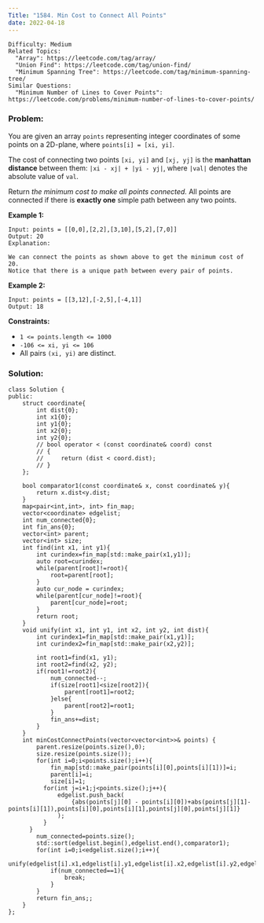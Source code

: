 ```yaml
---
Title: "1584. Min Cost to Connect All Points"
date: 2022-04-18
---
```


```
Difficulty: Medium
Related Topics:
  "Array": https://leetcode.com/tag/array/
  "Union Find": https://leetcode.com/tag/union-find/
  "Minimum Spanning Tree": https://leetcode.com/tag/minimum-spanning-tree/
Similar Questions:
  "Minimum Number of Lines to Cover Points": https://leetcode.com/problems/minimum-number-of-lines-to-cover-points/
```

### Problem:

You are given an array `points` representing integer coordinates of some points on a 2D-plane, where `points[i] = [xi, yi]`.

The cost of connecting two points `[xi, yi]` and `[xj, yj]` is the **manhattan distance** between them: `|xi - xj| + |yi - yj|`, where `|val|` denotes the absolute value of `val`.

Return *the minimum cost to make all points connected.* All points are connected if there is **exactly one** simple path between any two points.

**Example 1:**

```
Input: points = [[0,0],[2,2],[3,10],[5,2],[7,0]]
Output: 20
Explanation: 

We can connect the points as shown above to get the minimum cost of 20.
Notice that there is a unique path between every pair of points.
```

**Example 2:**

```
Input: points = [[3,12],[-2,5],[-4,1]]
Output: 18
```

**Constraints:**

- `1 <= points.length <= 1000`
- `-106 <= xi, yi <= 106`
- All pairs `(xi, yi)` are distinct.

### Solution:
```
class Solution {
public:
    struct coordinate{
        int dist{0};
        int x1{0};
        int y1{0};
        int x2{0};
        int y2{0};
        // bool operator < (const coordinate& coord) const
        // {
        //     return (dist < coord.dist);
        // }
    };
    
    bool comparator1(const coordinate& x, const coordinate& y){
        return x.dist<y.dist;
    }
    map<pair<int,int>, int> fin_map;
    vector<coordinate> edgelist;
    int num_connected{0};
    int fin_ans{0};
    vector<int> parent;
    vector<int> size;
    int find(int x1, int y1){
        int curindex=fin_map[std::make_pair(x1,y1)];
        auto root=curindex;
        while(parent[root]!=root){
            root=parent[root];
        }
        auto cur_node = curindex;
        while(parent[cur_node]!=root){
            parent[cur_node]=root;
        }
        return root;
    }
    void unify(int x1, int y1, int x2, int y2, int dist){
        int curindex1=fin_map[std::make_pair(x1,y1)];
        int curindex2=fin_map[std::make_pair(x2,y2)];
        
        int root1=find(x1, y1);
        int root2=find(x2, y2);
        if(root1!=root2){
            num_connected--;
            if(size[root1]<size[root2]){
                parent[root1]=root2;
            }else{
                parent[root2]=root1;
            }
            fin_ans+=dist;
        }
    }
    int minCostConnectPoints(vector<vector<int>>& points) {
        parent.resize(points.size(),0);
        size.resize(points.size());
        for(int i=0;i<points.size();i++){
            fin_map[std::make_pair(points[i][0],points[i][1])]=i;
            parent[i]=i;
            size[i]=1;
          for(int j=i+1;j<points.size();j++){
              edgelist.push_back(
                  {abs(points[j][0] - points[i][0])+abs(points[j][1]-points[i][1]),points[i][0],points[i][1],points[j][0],points[j][1]}
              );
          }
      }
        num_connected=points.size();
        std::sort(edgelist.begin(),edgelist.end(),comparator1);
        for(int i=0;i<edgelist.size();i++){
            unify(edgelist[i].x1,edgelist[i].y1,edgelist[i].x2,edgelist[i].y2,edgelist[i].dist);
            if(num_connected==1){
                break;
            }
        }
        return fin_ans;;
    }
};
```